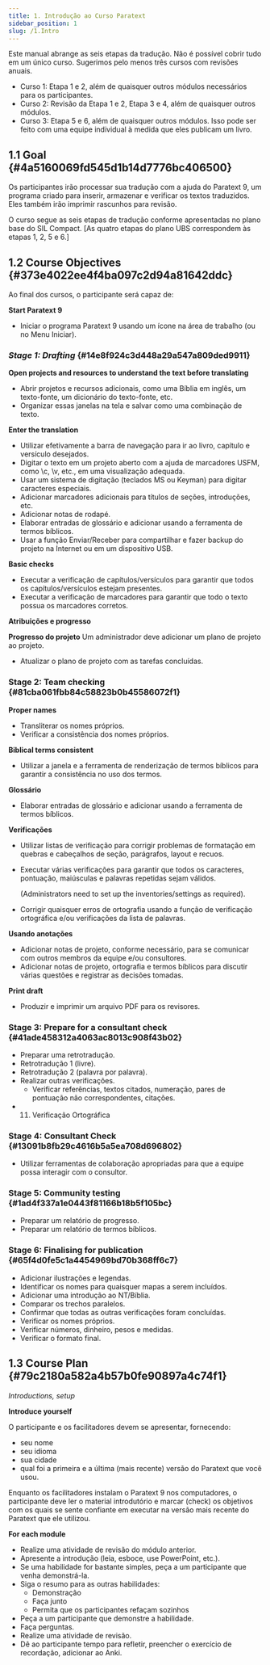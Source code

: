 ```yaml
---
title: 1. Introdução ao Curso Paratext
sidebar_position: 1
slug: /1.Intro
---
```


Este manual abrange as seis etapas da tradução. Não é possível cobrir tudo em um único curso. Sugerimos pelo menos três cursos com revisões anuais.

- Curso 1: Etapa 1 e 2, além de quaisquer outros módulos necessários para os participantes.
- Curso 2: Revisão da Etapa 1 e 2, Etapa 3 e 4, além de quaisquer outros módulos.
- Curso 3: Etapa 5 e 6, além de quaisquer outros módulos. Isso pode ser feito com uma equipe individual à medida que eles publicam um livro.

## 1.1 Goal {#4a5160069fd545d1b14d7776bc406500}

Os participantes irão processar sua tradução com a ajuda do Paratext 9, um programa criado para inserir, armazenar e verificar os textos traduzidos. Eles também irão imprimir rascunhos para revisão.

O curso segue as seis etapas de tradução conforme apresentadas no plano base do SIL Compact. [As quatro etapas do plano UBS correspondem às etapas 1, 2, 5 e 6.]

## 1.2 Course Objectives {#373e4022ee4f4ba097c2d94a81642ddc}

Ao final dos cursos, o participante será capaz de:

**Start Paratext 9**

- Iniciar o programa Paratext 9 usando um ícone na área de trabalho (ou no Menu Iniciar).

### _**Stage 1: Drafting**_ {#14e8f924c3d448a29a547a809ded9911}

**Open projects and resources to understand the text before translating**

- Abrir projetos e recursos adicionais, como uma Bíblia em inglês, um texto-fonte, um dicionário do texto-fonte, etc.
- Organizar essas janelas na tela e salvar como uma combinação de texto.

**Enter the translation**

- Utilizar efetivamente a barra de navegação para ir ao livro, capítulo e versículo desejados.
- Digitar o texto em um projeto aberto com a ajuda de marcadores USFM, como \\c, \\v, etc., em uma visualização adequada.
- Usar um sistema de digitação (teclados MS ou Keyman) para digitar caracteres especiais.
- Adicionar marcadores adicionais para títulos de seções, introduções, etc.
- Adicionar notas de rodapé.
- Elaborar entradas de glossário e adicionar usando a ferramenta de termos bíblicos.
- Usar a função Enviar/Receber para compartilhar e fazer backup do projeto na Internet ou em um dispositivo USB.

**Basic checks**

- Executar a verificação de capítulos/versículos para garantir que todos os capítulos/versículos estejam presentes.
- Executar a verificação de marcadores para garantir que todo o texto possua os marcadores corretos.

**Atribuições e progresso**

<strong x-id="1">Progresso do projeto</strong> Um administrador deve adicionar um plano de projeto ao projeto.

- Atualizar o plano de projeto com as tarefas concluídas.

### **Stage 2: Team checking** {#81cba061fbb84c58823b0b45586072f1}

**Proper names**

- Transliterar os nomes próprios.
- Verificar a consistência dos nomes próprios.

**Biblical terms consistent**

- Utilizar a janela e a ferramenta de renderização de termos bíblicos para garantir a consistência no uso dos termos.

**Glossário**

- Elaborar entradas de glossário e adicionar usando a ferramenta de termos bíblicos.

**Verificações**

- Utilizar listas de verificação para corrigir problemas de formatação em quebras e cabeçalhos de seção, parágrafos, layout e recuos.

- Executar várias verificações para garantir que todos os caracteres, pontuação, maiúsculas e palavras repetidas sejam válidos.

    (Administrators need to set up the inventories/settings as required).

- Corrigir quaisquer erros de ortografia usando a função de verificação ortográfica e/ou verificações da lista de palavras.

**Usando anotações**

- Adicionar notas de projeto, conforme necessário, para se comunicar com outros membros da equipe e/ou consultores.
- Adicionar notas de projeto, ortografia e termos bíblicos para discutir várias questões e registrar as decisões tomadas.

**Print draft**

- Produzir e imprimir um arquivo PDF para os revisores.

### **Stage 3: Prepare for a consultant check** {#41ade458312a4063ac8013c908f43b02}

- Preparar uma retrotradução.
- Retrotradução 1 (livre).
- Retrotradução 2 (palavra por palavra).
- Realizar outras verificações.
    - Verificar referências, textos citados, numeração, pares de pontuação não correspondentes, citações.
- 11. Verificação Ortográfica

### **Stage 4: Consultant Check** {#13091b8fb29c4616b5a5ea708d696802}

- Utilizar ferramentas de colaboração apropriadas para que a equipe possa interagir com o consultor.

### **Stage 5: Community testing** {#1ad4f337a1e0443f81166b18b5f105bc}

- Preparar um relatório de progresso.
- Preparar um relatório de termos bíblicos.

### **Stage 6: Finalising for publication** {#65f4d0fe5c1a4454969bd70b368ff6c7}

- Adicionar ilustrações e legendas.
- Identificar os nomes para quaisquer mapas a serem incluídos.
- Adicionar uma introdução ao NT/Bíblia.
- Comparar os trechos paralelos.
- Confirmar que todas as outras verificações foram concluídas.
- Verificar os nomes próprios.
- Verificar números, dinheiro, pesos e medidas.
- Verificar o formato final.

## 1.3 Course Plan {#79c2180a582a4b57b0fe90897a4c74f1}

_Introductions, setup_

**Introduce yourself**

O participante e os facilitadores devem se apresentar, fornecendo:

- seu nome
- seu idioma
- sua cidade
- qual foi a primeira e a última (mais recente) versão do Paratext que você usou.

Enquanto os facilitadores instalam o Paratext 9 nos computadores, o participante deve ler o material introdutório e marcar (check) os objetivos com os quais se sente confiante em executar na versão mais recente do Paratext que ele utilizou.

**For each module**

- Realize uma atividade de revisão do módulo anterior.
- Apresente a introdução (leia, esboce, use PowerPoint, etc.).
- Se uma habilidade for bastante simples, peça a um participante que venha demonstrá-la.
- Siga o resumo para as outras habilidades:
    - Demonstração
    - Faça junto
    - Permita que os participantes refaçam sozinhos
- Peça a um participante que demonstre a habilidade.
- Faça perguntas.
- Realize uma atividade de revisão.
- Dê ao participante tempo para refletir, preencher o exercício de recordação, adicionar ao Anki.

